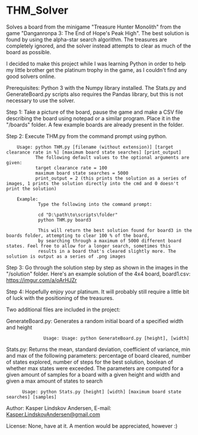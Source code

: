 # THM_Solver
Solves a board from the minigame "Treasure Hunter Monolith" from the game "Danganronpa 3: The End of Hope's Peak High". 
The best solution is found by using the alpha-star search algorithm. 
The treasures are completely ignored, and the solver instead attempts to clear as much of the board as possible.

I decided to make this project while I was learning Python in order to help my little brother get the platinum trophy in the game, 
as I couldn't find any good solvers online.

Prerequisites: Python 3 with the Numpy library installed. The Stats.py and GenerateBoard.py scripts also requires the Pandas library,                  but this is not necessary to use the solver.

Step 1: Take a picture of the board, pause the game and make a CSV file describing the board using notepad or a similar program. 
        Place it in the "/boards" folder. A few example boards are already present in the folder.
        
Step 2: Execute THM.py from the command prompt using python. 

        Usage: python THM.py [filename (without extension)] [target clearance rate in %] [maximum board state searches] [print_output]
               The following default values to the optional arguments are given:
               target clearance rate = 100
               maximum board state searches = 5000
               print_output = 2 (this prints the solution as a series of images, 1 prints the solution directly into the cmd and 0 doesn't print the solution)
               
        Example:
                Type the following into the command prompt:
                
                cd "D:\path\to\scripts\folder"
                python THM.py board3
                
                This will return the best solution found for board3 in the boards folder, attempting to clear 100 % of the board, 
                by searching through a maximum of 5000 different board states. Feel free to allow for a longer search, sometimes this 
                results in a board that's cleared slightly more. The solution is output as a series of .png images
                
Step 3: Go through the solution step by step as shown in the images in the "/solution" folder. 
        Here's an example solution of the 4x4 board, board1.csv: https://imgur.com/a/oArHJZr

Step 4: Hopefully enjoy your platinum. It will probably still require a little bit of luck with the positioning of the treasures.


Two additional files are included in the project:

GenerateBoard.py: Generates a random initial board of a specified width and height

                  Usage: Usage: python GenerateBoard.py [height], [width]
      
Stats.py: Returns the mean, standard deviation, coefficient of variance, min and max of the following parameters:
          percentage of board cleared, number of states explored, number of steps for the best solution, 
          boolean of whether max states were exceeded. 
          The parameters are computed for a given amount of samples for a board with a given height and width and 
          given a max amount of states to search
          
          Usage: python Stats.py [height] [width] [maximum board state searches] [samples]
          
Author: Kasper Lindskov Andersen, E-mail: Kasper.LindskovAndersen@gmail.com

License: None, have at it. A mention would be appreciated, however :) 
                
                
